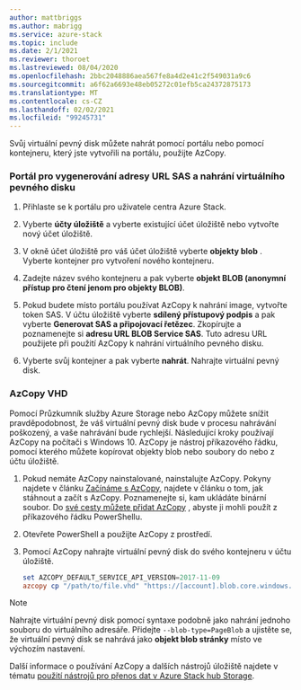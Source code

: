 ```yaml
---
author: mattbriggs
ms.author: mabrigg
ms.service: azure-stack
ms.topic: include
ms.date: 2/1/2021
ms.reviewer: thoroet
ms.lastreviewed: 08/04/2020
ms.openlocfilehash: 2bbc2048886aea567fe8a4d2e41c2f549031a9c6
ms.sourcegitcommit: a6f62a6693e48eb05272c01efb5ca24372875173
ms.translationtype: MT
ms.contentlocale: cs-CZ
ms.lasthandoff: 02/02/2021
ms.locfileid: "99245731"
---
```

Svůj virtuální pevný disk můžete nahrát pomocí portálu nebo pomocí kontejneru, který jste vytvořili na portálu, použijte AzCopy.

### <a name="portal-to-generate-sas-url-and-upload-vhd"></a>Portál pro vygenerování adresy URL SAS a nahrání virtuálního pevného disku

1. Přihlaste se k portálu pro uživatele centra Azure Stack.

2. Vyberte **účty úložiště** a vyberte existující účet úložiště nebo vytvořte nový účet úložiště.

3. V okně účet úložiště pro váš účet úložiště vyberte **objekty blob** . Vyberte kontejner pro vytvoření nového kontejneru.

4. Zadejte název svého kontejneru a pak vyberte **objekt BLOB (anonymní přístup pro čtení jenom pro objekty BLOB)**.

5. Pokud budete místo portálu používat AzCopy k nahrání image, vytvořte token SAS. V účtu úložiště vyberte **sdílený přístupový podpis** a pak vyberte **Generovat SAS a připojovací řetězec**. Zkopírujte a poznamenejte si **adresu URL BLOB Service SAS**. Tuto adresu URL použijete při použití AzCopy k nahrání virtuálního pevného disku.

6. Vyberte svůj kontejner a pak vyberte **nahrát**. Nahrajte virtuální pevný disk.

### <a name="azcopy-vhd"></a>AzCopy VHD

Pomocí Průzkumník služby Azure Storage nebo AzCopy můžete snížit pravděpodobnost, že váš virtuální pevný disk bude v procesu nahrávání poškozený, a vaše nahrávání bude rychlejší. Následující kroky používají AzCopy na počítači s Windows 10. AzCopy je nástroj příkazového řádku, pomocí kterého můžete kopírovat objekty blob nebo soubory do nebo z účtu úložiště.

1. Pokud nemáte AzCopy nainstalované, nainstalujte AzCopy. Pokyny najdete v článku [Začínáme s AzCopy](/azure/storage/common/storage-use-azcopy-v10), najdete v článku o tom, jak stáhnout a začít s AzCopy. Poznamenejte si, kam ukládáte binární soubor. Do [své cesty můžete přidat AzCopy](https://www.architectryan.com/2018/03/17/add-to-the-path-on-windows-10/) , abyste ji mohli použít z příkazového řádku PowerShellu.

2. Otevřete PowerShell a použijte AzCopy z prostředí.

3. Pomocí AzCopy nahrajte virtuální pevný disk do svého kontejneru v účtu úložiště.

    ```powershell  
    set AZCOPY_DEFAULT_SERVICE_API_VERSION=2017-11-09
    azcopy cp "/path/to/file.vhd" "https://[account].blob.core.windows.net/[container]/[path/to/blob]?[SAS] --blob-type=PageBlob
    ```

> [!NOTE]  
> Nahrajte virtuální pevný disk pomocí syntaxe podobně jako nahrání jednoho souboru do virtuálního adresáře. Přidejte `--blob-type=PageBlob` a ujistěte se, že virtuální pevný disk se nahrává jako **objekt blob stránky** místo ve výchozím nastavení. 

Další informace o používání AzCopy a dalších nástrojů úložiště najdete v tématu [použití nástrojů pro přenos dat v Azure Stack hub Storage](../user/azure-stack-storage-transfer.md).